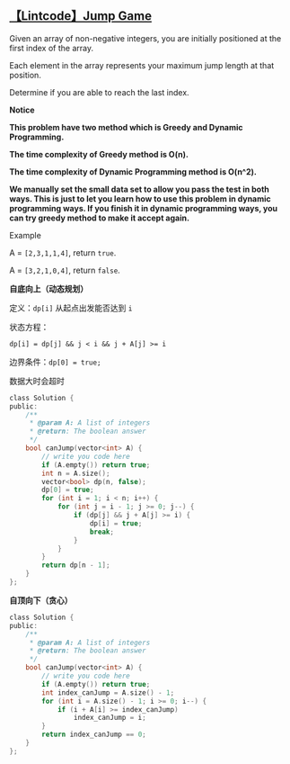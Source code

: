 ## [【Lintcode】Jump Game](http://www.lintcode.com/en/problem/jump-game/)

Given an array of non-negative integers, you are initially positioned at the first index of the array.

Each element in the array represents your maximum jump length at that position.

Determine if you are able to reach the last index.

**Notice**

**This problem have two method which is Greedy and Dynamic Programming.**

**The time complexity of Greedy method is O(n).**

**The time complexity of Dynamic Programming method is O(n^2).**

**We manually set the small data set to allow you pass the test in both ways. This is just to let you learn how to use this problem in dynamic programming ways. If you finish it in dynamic programming ways, you can try greedy method to make it accept again.**

Example

A = `[2,3,1,1,4]`, return `true`.

A = `[3,2,1,0,4]`, return `false`.

**自底向上（动态规划）**

定义：`dp[i]` 从起点出发能否达到 `i`

状态方程：

```
dp[i] = dp[j] && j < i && j + A[j] >= i
```

边界条件：`dp[0] = true;`

数据大时会超时

```c
class Solution {
public:
    /**
     * @param A: A list of integers
     * @return: The boolean answer
     */
    bool canJump(vector<int> A) {
        // write you code here
        if (A.empty()) return true;
        int n = A.size();
        vector<bool> dp(n, false);
        dp[0] = true;
        for (int i = 1; i < n; i++) {
            for (int j = i - 1; j >= 0; j--) {
                if (dp[j] && j + A[j] >= i) {
                    dp[i] = true;
                    break;
                }
            }
        }
        return dp[n - 1];
    }
};
```

**自顶向下（贪心）**

```c
class Solution {
public:
    /**
     * @param A: A list of integers
     * @return: The boolean answer
     */
    bool canJump(vector<int> A) {
        // write you code here
        if (A.empty()) return true;
        int index_canJump = A.size() - 1;
        for (int i = A.size() - 1; i >= 0; i--) {
            if (i + A[i] >= index_canJump)
                index_canJump = i;
        }
        return index_canJump == 0;
    }
};
```